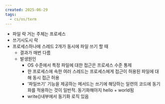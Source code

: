 ```yaml
---
created: 2025-06-29
tags:
  - cs/os/term
---
```

- 파일 락 거는 주체는 프로세스
- 쓰기시도시 락
- 프로세스하나에 스레드 2개가 동시에 파일 쓰기 할 때
	- 결과가 매번 다름
	- 발생원인
		- OS 수준에서 특정 파일에 대한 접근은 프로세스 수준 통제
		- 한 프로세스에 속한 여러 스레드는 프로세스에게 접근이 허용된 파일에 대해 동시 접근 허용
		- '파일쓰기' 기능을 제공하는 메서드는 쓰기에 해당하는 일련의 코드에 동기화를 적용하는 것이 일반적. 동기화해야지 hello + world됨
		- write()내부에서 동기화 로직 있음